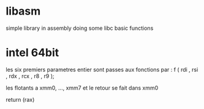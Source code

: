 # libasm
simple library in assembly doing some libc basic functions


# intel 64bit

les six premiers parametres entier sont passes aux fonctions par :
f ( rdi , rsi , rdx , rcx , r8 , r9 );

les flotants a xmm0, ..., xmm7 et le retour se fait dans xmm0

return (rax)
